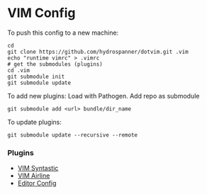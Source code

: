 # VIM Config

To push this config to a new machine:

```shell
cd
git clone https://github.com/hydrospanner/dotvim.git .vim
echo "runtime vimrc" > .vimrc
# get the submodules (plugins)
cd .vim
git submodule init
git submodule update
```

To add new plugins:
Load with Pathogen. Add repo as submodule

```shell
git submodule add <url> bundle/dir_name
```

To update plugins:

```shell
git submodule update --recursive --remote
```

### Plugins

- [VIM Syntastic](https://github.com/vim-syntastic/syntastic)
- [VIM Airline](https://github.com/vim-airline/vim-airline)
- [Editor Config](https://github.com/editorconfig/editorconfig-vim)
